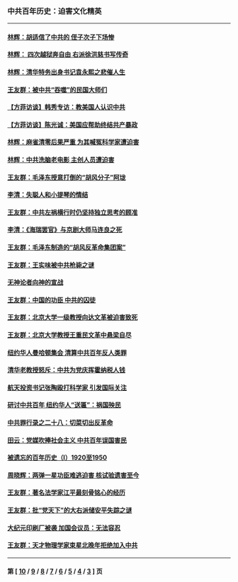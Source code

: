 ### 中共百年历史：迫害文化精英
---
#### [林辉：胡适信了中共的 侄子次子下场惨](../../pages/nf1176111/n14019760.md?07080430) 
#### [林辉： 四次越狱奔自由 右派徐洪慈书写传奇](../../pages/nf1176111/n14010438.md?07080430) 
#### [林辉：清华特务出身书记袁永熙之悲催人生](../../pages/nf1176111/n13997413.md?07080430) 
#### [王友群：被中共“吞噬”的民国大师们](../../pages/nf1176111/n13942620.md?07080430) 
#### [【方菲访谈】韩秀专访：教美国人认识中共](../../pages/nf1176111/n13821310.md?07080430) 
#### [【方菲访谈】陈光诚：美国应帮助终结共产暴政](../../pages/nf1176111/n13759521.md?07080430) 
#### [林辉：麻雀清零后果严重 为其喊冤科学家遭迫害](../../pages/nf1176111/n13746900.md?07080430) 
#### [林辉：中共洗脑老电影 主创人员遭迫害](../../pages/nf1176111/n13699437.md?07080430) 
#### [王友群：毛泽东授意打倒的“胡风分子”阿垅](../../pages/nf1176111/n13592541.md?07080430) 
#### [李清：失聪人和小提琴的情结](../../pages/nf1176111/n13459280.md?07080430) 
#### [王友群：中共左祸横行时仍坚持独立思考的顾准](../../pages/nf1176111/n13444722.md?07080430) 
#### [李清：《海瑞罢官》与京剧大师马连良之死](../../pages/nf1176111/n13412316.md?07080430) 
#### [王友群：毛泽东制造的“胡风反革命集团案”](../../pages/nf1176111/n13324909.md?07080430) 
#### [王友群：王实味被中共枪毙之谜](../../pages/nf1176111/n13307502.md?07080430) 
#### [无神论者向神的宣战](../../pages/nf1176111/n13281535.md?07080430) 
#### [王友群：中国的功臣 中共的囚徒](../../pages/nf1176111/n13291790.md?07080430) 
#### [王友群：北京大学一级教授向达文革被迫害致死](../../pages/nf1176111/n13150966.md?07080430) 
#### [王友群：北京大学教授王重民文革中悬梁自尽](../../pages/nf1176111/n13084645.md?07080430) 
#### [纽约华人曼哈顿集会 清算中共百年反人类罪](../../pages/nf1176111/n13084157.md?07080430) 
#### [清华老教授怒斥：中共为党庆挥霍纳税人钱](../../pages/nf1176111/n13071430.md?07080430) 
#### [航天投资书记张陶殴打科学家 引发国际关注](../../pages/nf1176111/n13069132.md?07080430) 
#### [研讨中共百年 纽约华人“送匾”：祸国殃民](../../pages/nf1176111/n13057367.md?07080430) 
#### [中共罪行录之二十八：切菜切出反革命](../../pages/nf1176111/n13030600.md?07080430) 
#### [田云：党媒吹捧社会主义 中共百年误国害民](../../pages/nf1176111/n13006682.md?07080430) 
#### [被遗忘的百年历史（I）1920至1950](../../pages/nf1176111/n12986411.md?07080430) 
#### [周晓辉：两弹一星功臣难逃迫害 核试验遗害至今](../../pages/nf1176111/n12974997.md?07080430) 
#### [王友群：著名法学家江平最刻骨铭心的经历](../../pages/nf1176111/n12970787.md?07080430) 
#### [王友群：批“党天下”的大右派储安平失踪之谜](../../pages/nf1176111/n12954229.md?07080430) 
#### [大纪元印刷厂被袭 加国会议员：无法容忍](../../pages/nf1176111/n12883028.md?07080430) 
#### [王友群：天才物理学家束星北晚年拒绝加入中共](../../pages/nf1176111/n12792913.md?07080430) 

---
#### 第 [ [10](./10.md?07080430) / [9](./9.md?07080430) / [8](./8.md?07080430) / [7](./7.md?07080430) / [6](./6.md?07080430) / [5](./5.md?07080430) / [4](./4.md?07080430) / [3](./3.md?07080430) ] 页

